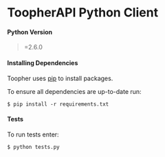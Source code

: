 # ToopherAPI Python Client

#### Python Version
>=2.6.0

#### Installing Dependencies
Toopher uses [pip](https://pypi.python.org/pypi/pip) to install packages.

To ensure all dependencies are up-to-date run:
```shell
$ pip install -r requirements.txt
```

#### Tests
To run tests enter:
```shell
$ python tests.py
```
